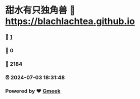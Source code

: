 # 甜水有只独角兽 :link: https://blachlachtea.github.io 
### :page_facing_up: [1](https://blachlachtea.github.io/tag.html) 
### :speech_balloon: 0 
### :hibiscus: 2184 
### :alarm_clock: 2024-07-03 18:31:48 
### Powered by :heart: [Gmeek](https://github.com/Meekdai/Gmeek)
